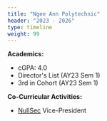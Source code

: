 ```yaml
---
title: "Ngee Ann Polytechnic"
header: "2023 - 2026"
type: timeline
weight: 99
---
```


**Academics:**

- cGPA: 4.0
- Director's List (AY23 Sem 1)
- 3rd in Cohort (AY23 Sem 1)

**Co-Curricular Activities:**

- [NullSec](https://nullsecsig.com/#/) Vice-President
